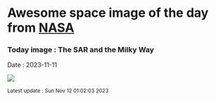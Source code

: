 
# Awesome space image of the day from [NASA](https://api.nasa.gov/)

### Today image : The SAR and the Milky Way
Date : 2023-11-11

![](https://apod.nasa.gov/apod/image/2311/SARarcLooten1024.jpg)

<small>Latest update : Sun Nov 12 01:02:03 2023</small>
        